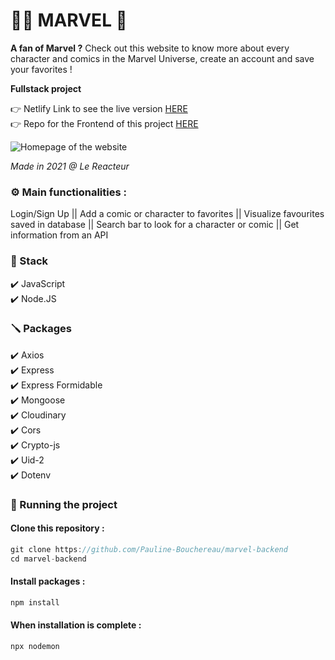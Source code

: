 # 🦸‍♀️ MARVEL 🦸

**A fan of Marvel ?** Check out this website to know more about every character and comics in the Marvel Universe, create an account and save your favorites !

**Fullstack project**

👉 Netlify Link to see the live version [HERE](https://marvel-pb.netlify.app/)  
👉 Repo for the Frontend of this project [HERE](https://github.com/Pauline-Bouchereau/marvel-frontend)

![Homepage of the website](../asset/homepage.png)

_Made in 2021 @ Le Reacteur_

### ⚙️ Main functionalities :

Login/Sign Up || Add a comic or character to favorites || Visualize favourites saved in database || Search bar to look for a character or comic || Get information from an API

### 🔧 Stack

✔️ JavaScript  
✔️ Node.JS

### 🪛 Packages

✔️ Axios  
✔️ Express  
✔️ Express Formidable  
✔️ Mongoose  
✔️ Cloudinary  
✔️ Cors  
✔️ Crypto-js  
✔️ Uid-2  
✔️ Dotenv

### 🚀 Running the project

#### Clone this repository :

```javascript
git clone https://github.com/Pauline-Bouchereau/marvel-backend
cd marvel-backend
```

#### Install packages :

```javascript
npm install
```

#### When installation is complete :

```javascript
npx nodemon
```
